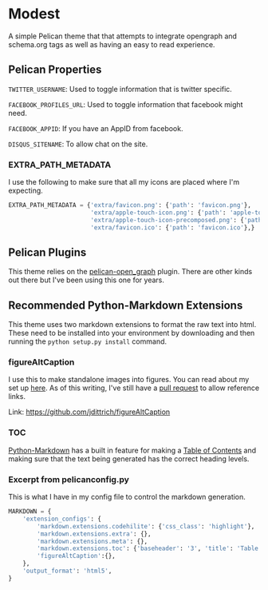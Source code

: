 # Modest
A simple Pelican theme that that attempts to integrate opengraph and schema.org tags as well as having an easy to read experience.

## Pelican Properties
`TWITTER_USERNAME`: Used to toggle information that is twitter specific.

`FACEBOOK_PROFILES_URL`: Used to toggle information that facebook might need.

`FACEBOOK_APPID`: If you have an AppID from facebook.

`DISQUS_SITENAME`: To allow chat on the site.

### EXTRA_PATH_METADATA
I use the following to make sure that all my icons are placed where I'm expecting.
```python
EXTRA_PATH_METADATA = {'extra/favicon.png': {'path': 'favicon.png'},
                       'extra/apple-touch-icon.png': {'path': 'apple-touch-icon.png'},
                       'extra/apple-touch-icon-precomposed.png': {'path': 'apple-touch-icon-precomposed.png'},
                       'extra/favicon.ico': {'path': 'favicon.ico'},}
```

## Pelican Plugins
This theme relies on the [pelican-open_graph](https://github.com/whiskyechobravo/pelican-open_graph) plugin. There are other kinds out there but I've been using this one for years.

## Recommended Python-Markdown Extensions
This theme uses two markdown extensions to format the raw text into html. These need to be installed into your environment by downloading and then running the `python setup.py install` command.

### figureAltCaption
I use this to make standalone images into figures. You can read about my set up [here](https://mandarismoore.com/2018/01/finding-figures.html). As of this writing, I've still have a [pull request](https://github.com/jdittrich/figureAltCaption/pull/3) to allow reference links.

Link: https://github.com/jdittrich/figureAltCaption 

### TOC
[Python-Markdown](https://python-markdown.github.io) has a built in feature for making a [Table of Contents](https://python-markdown.github.io/extensions/toc/) and making sure that the text being generated has the correct heading levels. 


### Excerpt from pelicanconfig.py
This is what I have in my config file to control the markdown generation.

```python
MARKDOWN = {
    'extension_configs': {
        'markdown.extensions.codehilite': {'css_class': 'highlight'},
        'markdown.extensions.extra': {},
        'markdown.extensions.meta': {},
        'markdown.extensions.toc': {'baseheader': '3', 'title': 'Table of Contents'}
        'figureAltCaption':{},
    },
    'output_format': 'html5',
}
```
